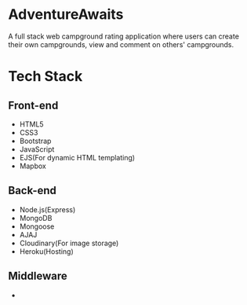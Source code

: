 # AdventureAwaits
A full stack web campground rating application where users can create their own campgrounds, view and comment on others' campgrounds.
# Tech Stack
## Front-end
  * HTML5
  * CSS3
  * Bootstrap
  * JavaScript
  * EJS(For dynamic HTML templating)
  * Mapbox
## Back-end
  * Node.js(Express)
  * MongoDB
  * Mongoose
  * AJAJ
  * Cloudinary(For image storage)
  * Heroku(Hosting)
## Middleware 
  * 
